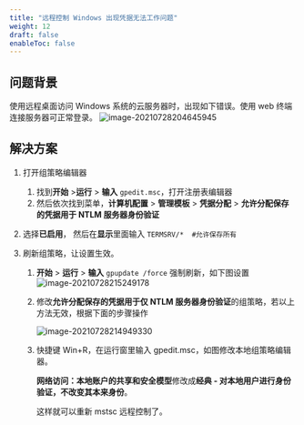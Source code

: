 ```yaml
---
title: "远程控制 Windows 出现凭据无法工作问题"
weight: 12
draft: false
enableToc: false
---
```


## 问题背景
使用远程桌面访问 Windows 系统的云服务器时，出现如下错误。使用 web 终端连接服务器可正常登录。
![image-20210728204645945](../../../_images/win_not_work02-01.png)

## 解决方案

1. 打开组策略编辑器
   1. 找到**开始** >**运行** > **输入** `gpedit.msc`，打开注册表编辑器  
   2. 然后依次找到菜单，**计算机配置** > **管理模板** > **凭据分配** > **允许分配保存的凭据用于 NTLM 服务器身份验证**  

2. 选择**已启用**， 然后在**显示**里面输入 `TERMSRV/*  #允许保存所有`  

3. 刷新组策略，让设置生效。  

   1. **开始** > **运行** > **输入** `gpupdate /force` 强制刷新，如下图设置  
      ![image-20210728215249178](../../../_images/win_not_work02-02.png)

   2. 修改**允许分配保存的凭据用于仅 NTLM 服务器身份验证**的组策略，若以上方法无效，根据下面的步骤操作

      ![image-20210728214949330](../../../_images/win_not_work02-03.png)

   3. 快捷键 Win+R，在运行窗里输入 gpedit.msc，如图修改本地组策略编辑器。  

      **网络访问：本地账户的共享和安全模型**修改成**经典 - 对本地用户进行身份验证，不改变其本来身份**。  

      这样就可以重新 mstsc 远程控制了。



